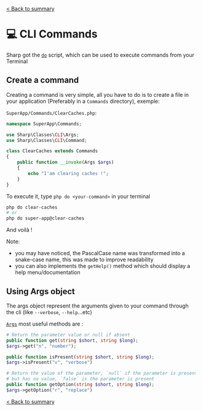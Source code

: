 [< Back to summary](../home.md)

# 💻 CLI Commands

Sharp got the [`do`](../../Core/Server/do) script, which can be used to execute
commands from your Terminal

## Create a command

Creating a command is very simple, all you have to do is to create a file
in your application (Preferably in a `Commands` directory), exemple:

`SuperApp/Commands/ClearCaches.php`:
```php
namespace SuperApp\Commands;

use Sharp\Classes\CLI\Args;
use Sharp\Classes\CLI\Command;

class ClearCaches extends Commands
{
    public function __invoke(Args $args)
    {
        echo "I'am clearing caches !";
    }
}
```

To execute it, type `php do <your-command>` in your terminal
```bash
php do clear-caches
# or
php do super-app@clear-caches
```
And voilà !

Note:
- you may have noticed, the PascalCase name was transformed into a snake-case name, this
  was made to improve readability
- you can also implements the `getHelp()` method which should display a help menu/documentation

## Using Args object

The args object represent the arguments given to your command through the cli (like `--verbose`, `--help`...etc)

[`Args`](../../Classes/CLI/Args.php) most useful methods are :
```php
# Return the parameter value or null if absent
public function get(string $short, string $long);
$args->get("n", "number");

public function isPresent(string $short, string $long);
$args->isPresent("v", "verbose")

# Return the value of the parameter, `null` if the parameter is present
# but has no value, `false` is the parameter is present
public function getOption(string $short, string $long);
$args->getOption("r", "replace")
```


[< Back to summary](../home.md)